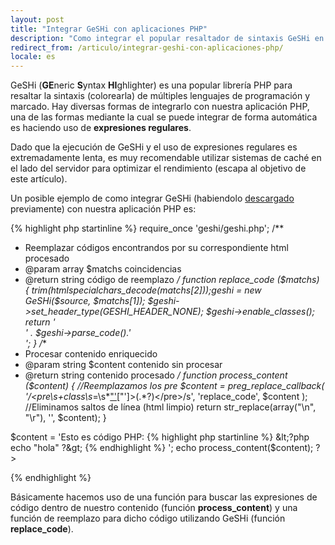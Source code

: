 ```yaml
---
layout: post
title: "Integrar GeSHi con aplicaciones PHP"
description: "Como integrar el popular resaltador de sintaxis GeSHi en aplicaciones PHP"
redirect_from: /articulo/integrar-geshi-con-aplicaciones-php/
locale: es
---
```


GeSHi (**GE**neric **S**yntax **HI**ghlighter) es una popular librería PHP para resaltar la sintaxis (colorearla) de múltiples lenguajes de programación y marcado. Hay diversas formas de integrarlo con nuestra aplicación PHP, una de las formas mediante la cual se puede integrar de forma automática es haciendo uso de **expresiones regulares**.

Dado que la ejecución de GeSHi y el uso de expresiones regulares es extremadamente lenta, es muy recomendable utilizar sistemas de caché en el lado del servidor para optimizar el rendimiento (escapa al objetivo de este artículo).

Un posible ejemplo de como integrar GeSHi (habiendolo <a href="http://sourceforge.net/projects/geshi/files/">descargado</a> previamente) con nuestra aplicación PHP es:


{% highlight php startinline %}
require_once 'geshi/geshi.php';
/**
 * Reemplazar códigos encontrandos por su correspondiente html procesado
 * @param array $matchs coincidencias
 * @return string código de reemplazo
 */
function replace_code ($matchs)
{
  trim(htmlspecialchars_decode($matchs[2]));
  $geshi = new GeSHi($source, $matchs[1]);
  $geshi->set_header_type(GESHI_HEADER_NONE);
  $geshi->enable_classes();
  return  '<div class="code">' . $geshi->parse_code().'</div>';
}
/**
 * Procesar contenido enriquecido
 * @param string $content contenido sin procesar
 * @return string contenido procesado
 */
function process_content ($content)
{
  //Reemplazamos los pre
  $content = preg_replace_callback(
    '/<pre\s+class\s*=\s*["\'](.*?)["\']>(.*?)<\/pre>/s',
    'replace_code',
    $content
  );
  //Eliminamos saltos de línea (html limpio)
  return str_replace(array("\n", "\r"), '', $content);
}

$content = 'Esto es código PHP: {% highlight php startinline %}
&lt;?php echo "hola" ?&gt;
{% endhighlight %}
';
echo process_content($content);
?>

{% endhighlight %}

Básicamente hacemos uso de una función para buscar las expresiones de código dentro de nuestro contenido (función **process_content**) y una función de reemplazo para dicho código utilizando GeSHi (función **replace_code**).

